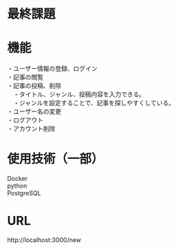 # 最終課題
# 機能
・ユーザー情報の登録、ログイン  
・記事の閲覧  
・記事の投稿、削除  
　・タイトル、ジャンル、投稿内容を入力できる。  
　・ジャンルを設定することで、記事を探しやすくしている。  
・ユーザー名の変更  
・ログアウト  
・アカウント削除  
# 使用技術（一部）
Docker  
python  
PostgreSQL  

# URL
http://localhost:3000/new
